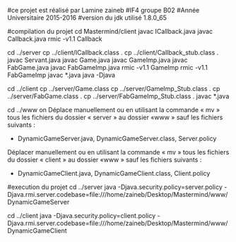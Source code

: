 #ce projet est réalisé par Lamine zaineb
#IF4 groupe B02
#Année Universitaire 2015-2016
#version du jdk utilisé 1.8.0_65


#compilation du projet
cd Mastermind/client
javac ICallback.java
javac Callback.java
rmic -v1.1 Callback

cd ../server
cp ../client/ICallback.class .
cp ../client/Callback_stub.class .
javac Servant.java
javac Game.java
javac GameImp.java
javac FabGame.java
javac FabGameImp.java
rmic -v1.1 GameImp
rmic -v1.1 FabGameImp
javac *.java
java -Djava

cd ../client
cp ../server/Game.class
cp ../server/GameImp_Stub.class .
cp ../server/FabGame.class .
cp ../server/FabGameImp_Stub.class .
javac *.java


cd ../www
on Déplace manuellement ou en utilisant la commande « mv » tous les fichiers du
dossier « server » au dossier «www » sauf les fichiers suivants :
- DynamicGameServer.java, DynamicGameServer.class, Server.policy

Déplacer manuellement ou en utilisant la commande « mv » tous les fichiers du
dossier « client » au dossier «www » sauf les fichiers suivants :
- DynamicGameClient.java, DynamicGameClient.class, Client.policy

#execution du projet
cd ../server
java -Djava.security.policy=server.policy -Djava.rmi.server.codebase=file:///home/zaineb/Desktop/Mastermind/www/ DynamicGameServer

cd ../client
java -Djava.security.policy=client.policy -Djava.rmi.server.codebase=file:///home/zaineb/Desktop/Mastermind/www/ DynamicGameClient

